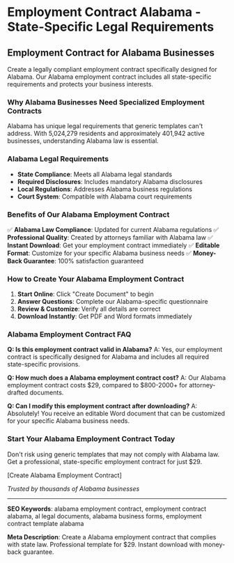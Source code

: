 # Employment Contract Alabama - State-Specific Legal Requirements

## Employment Contract for Alabama Businesses

Create a legally compliant employment contract specifically designed for Alabama. Our Alabama employment contract includes all state-specific requirements and protects your business interests.

### Why Alabama Businesses Need Specialized Employment Contracts

Alabama has unique legal requirements that generic templates can't address. With 5,024,279 residents and approximately 401,942 active businesses, understanding Alabama law is essential.

### Alabama Legal Requirements

- **State Compliance**: Meets all Alabama legal standards
- **Required Disclosures**: Includes mandatory Alabama disclosures
- **Local Regulations**: Addresses Alabama business regulations
- **Court System**: Compatible with Alabama court requirements

### Benefits of Our Alabama Employment Contract

✅ **Alabama Law Compliance**: Updated for current Alabama regulations
✅ **Professional Quality**: Created by attorneys familiar with Alabama law
✅ **Instant Download**: Get your employment contract immediately
✅ **Editable Format**: Customize for your specific Alabama business needs
✅ **Money-Back Guarantee**: 100% satisfaction guaranteed

### How to Create Your Alabama Employment Contract

1. **Start Online**: Click "Create Document" to begin
2. **Answer Questions**: Complete our Alabama-specific questionnaire
3. **Review & Customize**: Verify all details are correct
4. **Download Instantly**: Get PDF and Word formats immediately

### Alabama Employment Contract FAQ

**Q: Is this employment contract valid in Alabama?**
A: Yes, our employment contract is specifically designed for Alabama and includes all required state-specific provisions.

**Q: How much does a Alabama employment contract cost?**
A: Our Alabama employment contract costs $29, compared to $800-2000+ for attorney-drafted documents.

**Q: Can I modify this employment contract after downloading?**
A: Absolutely! You receive an editable Word document that can be customized for your specific Alabama business needs.

### Start Your Alabama Employment Contract Today

Don't risk using generic templates that may not comply with Alabama law. Get a professional, state-specific employment contract for just $29.

[Create Alabama Employment Contract]

_Trusted by thousands of Alabama businesses_

---

**SEO Keywords**: alabama employment contract, employment contract alabama, al legal documents, alabama business forms, employment contract template alabama

**Meta Description**: Create a Alabama employment contract that complies with state law. Professional template for $29. Instant download with money-back guarantee.
